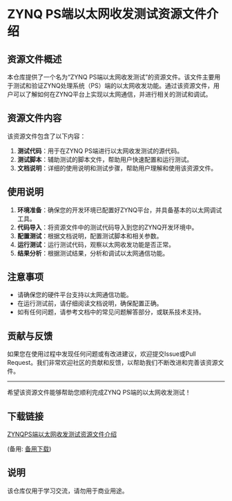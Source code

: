 # ZYNQ PS端以太网收发测试资源文件介绍

## 资源文件概述

本仓库提供了一个名为“ZYNQ PS端以太网收发测试”的资源文件。该文件主要用于测试和验证ZYNQ处理系统（PS）端的以太网收发功能。通过该资源文件，用户可以了解如何在ZYNQ平台上实现以太网通信，并进行相关的测试和调试。

## 资源文件内容

该资源文件包含了以下内容：

1. **测试代码**：用于在ZYNQ PS端进行以太网收发测试的源代码。
2. **测试脚本**：辅助测试的脚本文件，帮助用户快速配置和运行测试。
3. **文档说明**：详细的使用说明和测试步骤，帮助用户理解和使用该资源文件。

## 使用说明

1. **环境准备**：确保您的开发环境已配置好ZYNQ平台，并具备基本的以太网调试工具。
2. **代码导入**：将资源文件中的测试代码导入到您的ZYNQ开发环境中。
3. **配置测试**：根据文档说明，配置测试脚本和相关参数。
4. **运行测试**：运行测试代码，观察以太网收发功能是否正常。
5. **结果分析**：根据测试结果，分析和调试以太网通信功能。

## 注意事项

- 请确保您的硬件平台支持以太网通信功能。
- 在运行测试前，请仔细阅读文档说明，确保配置正确。
- 如有任何问题，请参考文档中的常见问题解答部分，或联系技术支持。

## 贡献与反馈

如果您在使用过程中发现任何问题或有改进建议，欢迎提交Issue或Pull Request。我们非常欢迎社区的贡献和反馈，以帮助我们不断改进和完善该资源文件。

---

希望该资源文件能够帮助您顺利完成ZYNQ PS端的以太网收发测试！

## 下载链接
[ZYNQPS端以太网收发测试资源文件介绍](https://pan.quark.cn/s/3aa69b5184ac) 

(备用: [备用下载](https://pan.baidu.com/s/1ITzP0U29D-5_zj3nyB1gwg?pwd=1234))

## 说明

该仓库仅用于学习交流，请勿用于商业用途。
